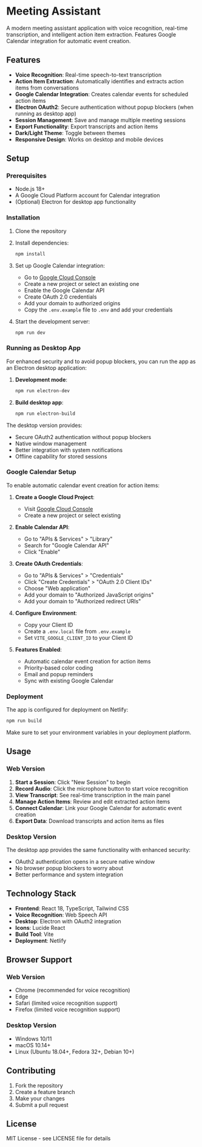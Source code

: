 # Meeting Assistant

A modern meeting assistant application with voice recognition, real-time transcription, and intelligent action item extraction. Features Google Calendar integration for automatic event creation.

## Features

- **Voice Recognition**: Real-time speech-to-text transcription
- **Action Item Extraction**: Automatically identifies and extracts action items from conversations
- **Google Calendar Integration**: Creates calendar events for scheduled action items
- **Electron OAuth2**: Secure authentication without popup blockers (when running as desktop app)
- **Session Management**: Save and manage multiple meeting sessions
- **Export Functionality**: Export transcripts and action items
- **Dark/Light Theme**: Toggle between themes
- **Responsive Design**: Works on desktop and mobile devices

## Setup

### Prerequisites

- Node.js 18+ 
- A Google Cloud Platform account for Calendar integration
- (Optional) Electron for desktop app functionality

### Installation

1. Clone the repository
2. Install dependencies:
   ```bash
   npm install
   ```

3. Set up Google Calendar integration:
   - Go to [Google Cloud Console](https://console.cloud.google.com/)
   - Create a new project or select an existing one
   - Enable the Google Calendar API
   - Create OAuth 2.0 credentials
   - Add your domain to authorized origins
   - Copy the `.env.example` file to `.env` and add your credentials

4. Start the development server:
   ```bash
   npm run dev
   ```

### Running as Desktop App

For enhanced security and to avoid popup blockers, you can run the app as an Electron desktop application:

1. **Development mode**:
   ```bash
   npm run electron-dev
   ```

2. **Build desktop app**:
   ```bash
   npm run electron-build
   ```

The desktop version provides:
- Secure OAuth2 authentication without popup blockers
- Native window management
- Better integration with system notifications
- Offline capability for stored sessions

### Google Calendar Setup

To enable automatic calendar event creation for action items:

1. **Create a Google Cloud Project**:
   - Visit [Google Cloud Console](https://console.cloud.google.com/)
   - Create a new project or select existing

2. **Enable Calendar API**:
   - Go to "APIs & Services" > "Library"
   - Search for "Google Calendar API"
   - Click "Enable"

3. **Create OAuth Credentials**:
   - Go to "APIs & Services" > "Credentials"
   - Click "Create Credentials" > "OAuth 2.0 Client IDs"
   - Choose "Web application"
   - Add your domain to "Authorized JavaScript origins"
   - Add your domain to "Authorized redirect URIs"

4. **Configure Environment**:
   - Copy your Client ID
   - Create a `.env.local` file from `.env.example`
   - Set `VITE_GOOGLE_CLIENT_ID` to your Client ID

5. **Features Enabled**:
   - Automatic calendar event creation for action items
   - Priority-based color coding
   - Email and popup reminders
   - Sync with existing Google Calendar

### Deployment

The app is configured for deployment on Netlify:

```bash
npm run build
```

Make sure to set your environment variables in your deployment platform.

## Usage

### Web Version
1. **Start a Session**: Click "New Session" to begin
2. **Record Audio**: Click the microphone button to start voice recognition
3. **View Transcript**: See real-time transcription in the main panel
4. **Manage Action Items**: Review and edit extracted action items
5. **Connect Calendar**: Link your Google Calendar for automatic event creation
6. **Export Data**: Download transcripts and action items as files

### Desktop Version
The desktop app provides the same functionality with enhanced security:
- OAuth2 authentication opens in a secure native window
- No browser popup blockers to worry about
- Better performance and system integration

## Technology Stack

- **Frontend**: React 18, TypeScript, Tailwind CSS
- **Voice Recognition**: Web Speech API
- **Desktop**: Electron with OAuth2 integration
- **Icons**: Lucide React
- **Build Tool**: Vite
- **Deployment**: Netlify

## Browser Support

### Web Version
- Chrome (recommended for voice recognition)
- Edge
- Safari (limited voice recognition support)
- Firefox (limited voice recognition support)

### Desktop Version
- Windows 10/11
- macOS 10.14+
- Linux (Ubuntu 18.04+, Fedora 32+, Debian 10+)

## Contributing

1. Fork the repository
2. Create a feature branch
3. Make your changes
4. Submit a pull request

## License

MIT License - see LICENSE file for details